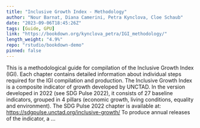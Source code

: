 ```yaml
---
title: "Inclusive Growth Index - Methodology"
author: "Nour Barnat, Diana Camerini, Petra Kynclova, Cloe Schaub"
date: "2023-09-06T18:45:26Z"
tags: [Guide, GPU]
link: "https://bookdown.org/kynclova_petra/IGI_methodology/"
length_weight: "4.9%"
repo: "rstudio/bookdown-demo"
pinned: false
---
```


This is a methodological guide for compilation of the Inclusive Growth Index (IGI). Each chapter contains detailed information about individual steps required for the IGI compilation and production. The Inclusive Growth Index is a composite indicator of growth developed by UNCTAD. In the version developed in 2022 (see SDG Pulse 2022), it consists of 27 baseline indicators, grouped in 4 pillars (economic growth, living conditions, equality and environment). The SDG Pulse 2022 chapter is available at: https://sdgpulse.unctad.org/inclusive-growth/ To produce annual releases of the indicator, a ...

